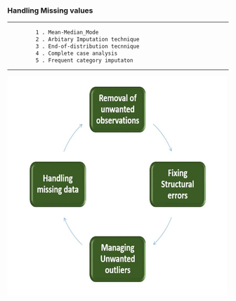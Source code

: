<h3> Handling Missing values </h3>
<hr>
             
             1 . Mean-Median_Mode
             2 . Arbitary Imputation technique
             3 . End-of-distribution tecnnique
             4 . Complete case analysis
             5 . Frequent category imputaton
         
<hr>

<img src="datacleaning.jpg" width="500" height="500">
